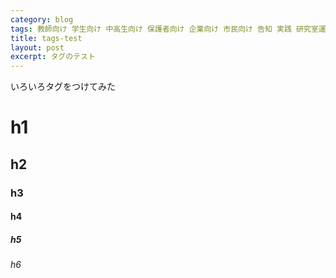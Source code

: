```yaml
---
category: blog
tags: 教師向け 学生向け 中高生向け 保護者向け 企業向け 市民向け 告知 実践 研究室運営 多能工プログラマ 起業家マインド 自ら学ぶ力を持たせる 個性に合わせて長所を伸ばす 現実社会の問題解決の経験を積ませる 学習意欲 完全習得学習 書籍レビュー "Personal Vision Co-Creator"
title: tags-test
layout: post
excerpt: タグのテスト
---
```

いろいろタグをつけてみた

# h1
## h2
### h3
#### h4
##### h5
###### h6
